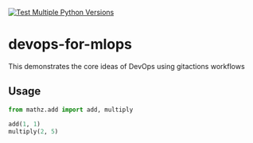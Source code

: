 [![Test Multiple Python Versions](https://github.com/donwany/gitaction-demo/actions/workflows/main.yml/badge.svg)](https://github.com/donwany/gitaction-demo/actions/workflows/main.yml)

# devops-for-mlops
This demonstrates the core ideas of DevOps using gitactions workflows

## Usage
```python
from mathz.add import add, multiply

add(1, 1)
multiply(2, 5)
```


